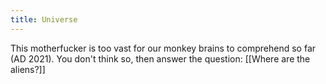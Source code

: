 ```yaml
---
title: Universe
---
```


This motherfucker is too vast for our monkey brains to comprehend so far (AD 2021). You don't think so, then answer the question: [[Where are the aliens?]]

